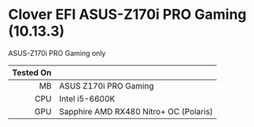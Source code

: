# Clover EFI ASUS-Z170i PRO Gaming (10.13.3)

ASUS-Z170i PRO Gaming only

|Tested On |                                                                                        |
|--------------: | :---------------------------------|
|MB     | ASUS Z170i PRO Gaming                                   |
|CPU     | Intel i5-6600K                                   |
|GPU     | Sapphire AMD RX480 Nitro+ OC (Polaris)        |
